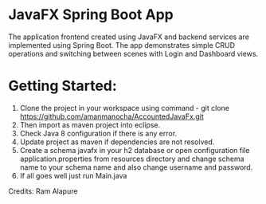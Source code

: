 # JavaFX Spring Boot App
The application frontend created using JavaFX and backend services are implemented using Spring Boot. The app demonstrates simple CRUD operations and switching between scenes with Login and Dashboard views. 

# Getting Started:

1. Clone the project in your workspace using command - git clone https://github.com/amanmanocha/AccountedJavaFx.git
2. Then import as maven project into eclipse.
3. Check Java 8 configuration if there is any error.
4. Update project as maven if dependencies are not resolved.
5. Create a schema javafx in your h2 database or open configuration file application.properties from resources directory and change schema name to your schema name and also change username and password.
6. If all goes well just run Main.java

Credits: Ram Alapure